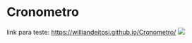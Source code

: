 # Cronometro
link para teste: https://williandeitosi.github.io/Cronometro/
<img src="https://user-images.githubusercontent.com/104787632/191393040-9ea6e6ac-d596-413a-9321-aced1d8b26c4.gif">
